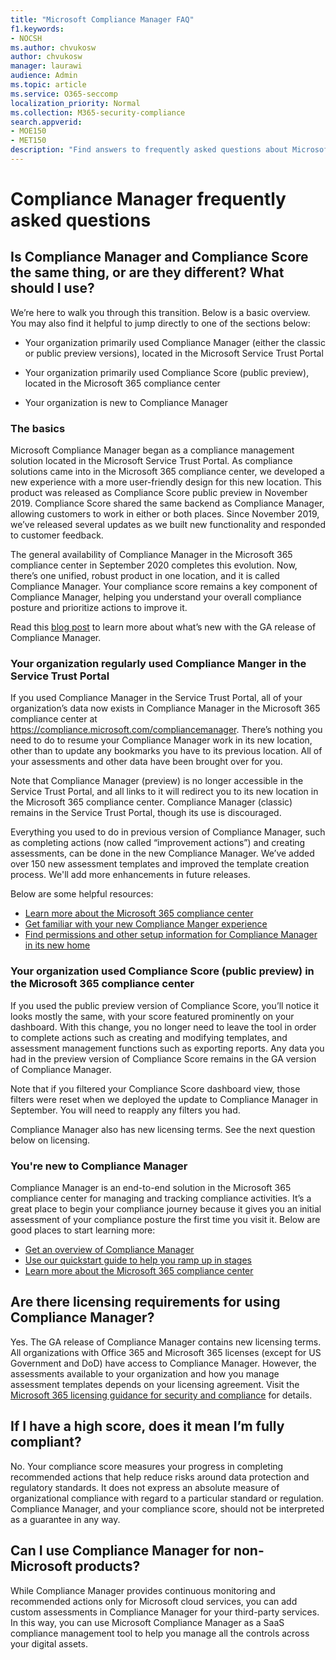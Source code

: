 ```yaml
---
title: "Microsoft Compliance Manager FAQ"
f1.keywords:
- NOCSH
ms.author: chvukosw
author: chvukosw
manager: laurawi
audience: Admin
ms.topic: article
ms.service: O365-seccomp
localization_priority: Normal
ms.collection: M365-security-compliance
search.appverid: 
- MOE150
- MET150
description: "Find answers to frequently asked questions about Microsoft Compliance Manager, which helps organizations simplify and automate risk assessments."
---
```


# Compliance Manager frequently asked questions

## Is Compliance Manager and Compliance Score the same thing, or are they different? What should I use?

We’re here to walk you through this transition. Below is a basic overview. You may also find it helpful to jump directly to one of the sections below:

- Your organization primarily used Compliance Manager (either the classic or public preview versions), located in the Microsoft Service Trust Portal

- Your organization primarily used Compliance Score (public preview), located in the Microsoft 365 compliance center

- Your organization is new to Compliance Manager

### The basics

Microsoft Compliance Manager began as a compliance management solution located in the Microsoft Service Trust Portal.  As compliance solutions came into in the Microsoft 365 compliance center, we developed a new experience with a more user-friendly design for this new location. This product was released as Compliance Score public preview in November 2019. Compliance Score shared the same backend as Compliance Manager, allowing customers to work in either or both places. Since November 2019, we’ve released several updates as we built new functionality and responded to customer feedback.

The general availability of Compliance Manager in the Microsoft 365 compliance center in September 2020 completes this evolution. Now, there’s one unified, robust product in one location, and it is called Compliance Manager. Your compliance score remains a key component of Compliance Manager, helping you understand your overall compliance posture and prioritize actions to improve it.

Read this [blog post](https://aka.ms/compliancemanager/GAblog) to learn more about what’s new with the GA release of Compliance Manager.

### Your organization regularly used Compliance Manger in the Service Trust Portal

If you used Compliance Manager in the Service Trust Portal, all of your organization’s data now exists in Compliance Manager in the Microsoft 365 compliance center at https://compliance.microsoft.com/compliancemanager. There’s nothing you need to do to resume your Compliance Manager work in its new location, other than to update any bookmarks you have to its previous location. All of your assessments and other data have been brought over for you.

Note that Compliance Manager (preview) is no longer accessible in the Service Trust Portal, and all links to it will redirect you to its new location in the Microsoft 365 compliance center. Compliance Manager (classic) remains in the Service Trust Portal, though its use is discouraged.

Everything you used to do in previous version of Compliance Manager, such as completing actions (now called “improvement actions”) and creating assessments, can be done in the new Compliance Manager. We’ve added over 150 new assessment templates and improved the template creation process. We'll add more enhancements in future releases.

Below are some helpful resources:

- [Learn more about the Microsoft 365 compliance center](microsoft-365-compliance-center.md)
- [Get familiar with your new Compliance Manger experience](compliance-manager-setup.md#understand-the-compliance-manger-dashboard)
- [Find permissions and other setup information for Compliance Manager in its new home](compliance-manager-setup.md#who-can-access-compliance-manager)

### Your organization used Compliance Score (public preview) in the Microsoft 365 compliance center

If you used the public preview version of Compliance Score, you’ll notice it looks mostly the same, with your score featured prominently on your dashboard. With this change, you no longer need to leave the tool in order to complete actions such as creating and modifying templates, and assessment management functions such as exporting reports.  Any data you had in the preview version of Compliance Score remains in the GA version of Compliance Manager.

Note that if you filtered your Compliance Score dashboard view, those filters were reset when we deployed the update to Compliance Manager in September. You will need to reapply any filters you had.

Compliance Manager also has new licensing terms. See the next question below on licensing.

### You're new to Compliance Manager

Compliance Manager is an end-to-end solution in the Microsoft 365 compliance center for managing and tracking compliance activities. It’s a great place to begin your compliance journey because it gives you an initial assessment of your compliance posture the first time you visit it. Below are good places to start learning more:

- [Get an overview of Compliance Manager](compliance-manager.md)
- [Use our quickstart guide to help you ramp up in stages](compliance-manager-quickstart.md)
- [Learn more about the Microsoft 365 compliance center](microsoft-365-compliance-center.md)

## Are there licensing requirements for using Compliance Manager?

Yes. The GA release of Compliance Manager contains new licensing terms. All organizations with Office 365 and Microsoft 365 licenses (except for US Government and DoD) have access to Compliance Manager. However, the assessments available to your organization and how you manage assessment templates depends on your licensing agreement. Visit the [Microsoft 365 licensing guidance for security and compliance](https://go.microsoft.com/fwlink/?linkid=2132371) for details.

## If I have a high score, does it mean I’m fully compliant?

No. Your compliance score measures your progress in completing recommended actions that help reduce risks around data protection and regulatory standards. It does not express an absolute measure of organizational compliance with regard to a particular standard or regulation. Compliance Manager, and your compliance score, should not be interpreted as a guarantee in any way.

## Can I use Compliance Manager for non-Microsoft products?

While Compliance Manager provides continuous monitoring and recommended actions only for Microsoft cloud services, you can add custom assessments in Compliance Manager for your third-party services. In this way, you can use Microsoft Compliance Manager as a SaaS compliance management tool to help you manage all the controls across your digital assets.